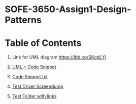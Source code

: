 # SOFE-3650-Assign1-Design-Patterns

# Table of Contents


1. Link for UML diagram https://ibb.co/SKgdLYj

2. [UML + Code Snippet](https://github.com/MamunTHossain/SOFE-3650-Assign1-Design-Patterns/blob/main/Assignment%201_%20Design%20Patterns.pdf)

3. [Code Snippet.txt](https://github.com/MamunTHossain/SOFE-3650-Assign1-Design-Patterns/blob/main/Test%20Driver.rtf)

4. [Test Driver Screendump](https://github.com/MamunTHossain/SOFE-3650-Assign1-Design-Patterns/blob/main/Screen%20Shot%202021-09-19%20at%2010.30.47%20PM.png)

5. [Test Folder with links](https://github.com/MamunTHossain/SOFE-3650-Assign1-Design-Patterns/blob/main/Test)
